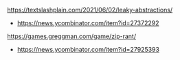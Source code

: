 https://textslashplain.com/2021/06/02/leaky-abstractions/
* https://news.ycombinator.com/item?id=27372292

https://games.greggman.com/game/zip-rant/
* https://news.ycombinator.com/item?id=27925393